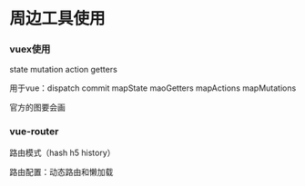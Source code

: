 # 周边工具使用

### vuex使用

state  mutation action getters

用于vue：dispatch commit mapState maoGetters mapActions mapMutations

官方的图要会画



### vue-router

路由模式（hash  h5 history）

路由配置：动态路由和懒加载